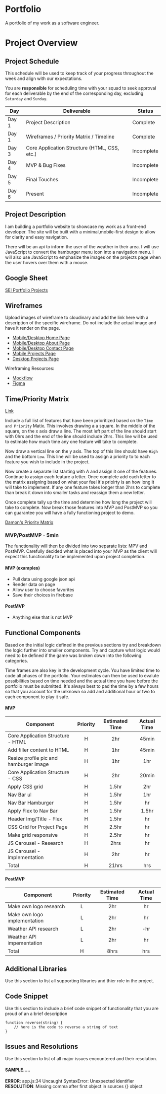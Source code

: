 # Portfolio
A portfolio of my work as a software engineer.

# Project Overview

## Project Schedule

This schedule will be used to keep track of your progress throughout the week and align with our expectations.  

You are **responsible** for scheduling time with your squad to seek approval for each deliverable by the end of the corresponding day, excluding `Saturday` and `Sunday`.

|  Day | Deliverable | Status
|---|---| ---|
|Day 1| Project Description | Complete
|Day 1| Wireframes / Priority Matrix / Timeline | Complete
|Day 3| Core Application Structure (HTML, CSS, etc.) | Incomplete
|Day 4| MVP & Bug Fixes | Incomplete
|Day 5| Final Touches | Incomplete
|Day 6| Present | Incomplete


## Project Description

I am building a portfolio website to showcase my work as a front-end developer. The site will be built with a minimal,mobile-first design to allow for clarity and easy navigation.

There will be an api to inform the user of the weather in their area. I will use JavaScript to convert the hamburger menu icon into a navigation menu. I will also use JavaScript to emphasize the images on the projects page when the user hovers over them with a mouse.

## Google Sheet

[SEI Portfolio Projects](https://docs.google.com/spreadsheets/d/1LcmxPONZ1wRXnLFK3XLBtLMO6NpoHmLm9k_sE8OE_X4/edit?usp=sharing)

## Wireframes

Upload images of wireframe to cloudinary and add the link here with a description of the specific wireframe. Do not include the actual image and have it render on the page.  

- [Mobile/Desktop Home Page](https://imgur.com/UafBFRD)
- [Mobile/Desktop About Page](https://imgur.com/a/53unzIc)
- [Mobile/Desktop Contact Page](https://imgur.com/a/UNVwHGI)
- [Mobile Projects Page](https://imgur.com/a/4LY2p7I)
- [Desktop Projects Page](https://imgur.com/a/SobzyHg)

Wireframing Resources:

- [Mockflow](https://mockflow.com/app/#Wireframe)
- [Figma](https://www.figma.com/)


## Time/Priority Matrix 

[Link](https://res.cloudinary.com/jkeohan/image/upload/a_270/v1591621734/project1_matrix_ocy5gc_h1kg0m.jpg)

Include a full list of features that have been prioritized based on the `Time and Priority` Matix.  This involves drawing a a square.  In the middle of the square, on the x axis draw a line.  The most left part of the line should start with 0hrs and the end of the line should include 2hrs.  This line will be used to estimate how much time any one feature will take to complete. 

Now draw a vertical line on the y axis.  The top of this line should have `High` and the bottom `Low`.  This line will be used to assign a priority to to each feature you wish to include in the project.  

Now create a separate list starting with A and assign it one of the features.  Continue to assign each feature a letter.  Once complete add each letter to the matrix assigning based on what your feel it's prioirty is an how long it will take to implement. If any one feature takes longer than 2hrs to complete than break it down into smaller tasks and reassign them a new letter. 

Once complete tally up the time and determine how long the project will take to complete. Now break those features into MVP and PostMVP so you can guarantee you will have a fully functioning project to demo. 

[Damon's Priority Matrix](https://imgur.com/a/7k4lXx2)

### MVP/PostMVP - 5min

The functionality will then be divided into two separate lists: MPV and PostMVP.  Carefully decided what is placed into your MVP as the client will expect this functionality to be implemented upon project completion.  

#### MVP (examples)

- Pull data using google json api
- Render data on page 
- Allow user to choose favorites 
- Save their choices in firebase

#### PostMVP 

- Anything else that is not MVP

## Functional Components

Based on the initial logic defined in the previous sections try and breakdown the logic further into smaller components.  Try and capture what logic would need to be defined if the game was broken down into the following categories.

Time frames are also key in the development cycle.  You have limited time to code all phases of the portfolio. Your estimates can then be used to evalute possibilities based on time needed and the actual time you have before the portfolio must be submitted. It's always best to pad the time by a few hours so that you account for the unknown so add and additional hour or two to each component to play it safe.

#### MVP
| Component | Priority | Estimated Time | Actual Time |
| --- | :---: |  :---: | :---: | 
| Core Application Structure - HTML | H | 2hr | 45min |
| Add filler content to HTML | H | 1hr | 45min |
| Resize profile pic and hamburger image | H | 1hr | 1hr |
| Core Application Structure - CSS | H | 2hr | 20min |
| Apply CSS grid | H | 1.5hr | 2hr |
| Nav Bar ul | H | 1.5hr | 1hr |
| Nav Bar Hamburger | H | 1.5hr | hr |
| Apply Flex to Nav Bar | H | 1.5hr | 1.5hr |
| Header Img/Title - Flex | H | 1.5hr|  hr | 
| CSS Grid for Project Page | H | 2.5hr | hr |
| Make grid responsive | H | 2.5hr | hr |
| JS Carousel - Research | H | 2hrs|  hr | 
| JS Carousel - Implementation | H | 2hr | hr | hr |
| Total | H | 21hrs| hrs |

#### PostMVP
| Component | Priority | Estimated Time | Actual Time |
| --- | :---: |  :---: | :---: | 
| Make own logo research | L | 2hr | hr |
| Make own logo implementation | L | 2hr | hr |
| Weather API research | L | 2hr | -hr | hr |
| Weather API impementation | L | 2hr | hr |
| Total | H | 8hrs| hrs |

## Additional Libraries
 Use this section to list all supporting libraries and thier role in the project. 

## Code Snippet

Use this section to include a brief code snippet of functionality that you are proud of an a brief description  

```
function reverse(string) {
	// here is the code to reverse a string of text
}
```

## Issues and Resolutions
 Use this section to list of all major issues encountered and their resolution.

#### SAMPLE.....
**ERROR**: app.js:34 Uncaught SyntaxError: Unexpected identifier                                
**RESOLUTION**: Missing comma after first object in sources {} object

